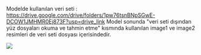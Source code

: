 Modelde kullanılan veri seti : https://drive.google.com/drive/folders/1pw76tsnBNpSGwE-DCOW1JMHMR0Ej873F?usp=drive_link
Model sonunda "veri seti dışından yüz dosyaları okuma ve tahmin etme" kısmında kullanılan image1 ve image2 resimleri de veri seti dosyası içerisindedir.

<img src="https://image.cnbcfm.com/api/v1/image/106341604-1579261030301thumbnailreports_deepfakevideo_clean_03.jpg?v=1579261049" width="auto">


